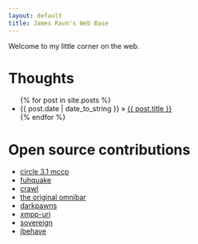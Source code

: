 ```yaml
---
layout: default
title: James Ravn's Web Base
---
```


Welcome to my little corner on the web.

Thoughts
========

<ul class="posts">
{% for post in site.posts %}
  <li><span>{{ post.date | date_to_string }}</span> &raquo; <a href="{{ post.url }}">{{ post.title }}</a></li>
{% endfor %}
</ul>


Open source contributions
=========================

- [circle 3.1 mccp](/random/mccp/)
- [fuhquake](http://ezquake.sourceforge.net/docs/?rtc)
- [crawl](https://gitorious.org/crawl/crawl/commits)
- [the original omnibar](https://addons.mozilla.org/en-US/firefox/addon/autocomplete-manager/)
- [darkpawns](https://github.com/rparet/darkpawns)
- [xmpp-uri](https://github.com/jsravn/xmpp-uri)
- [sovereign](https://github.com/al3x/sovereign)
- [jbehave](http://jbehave.org/)
